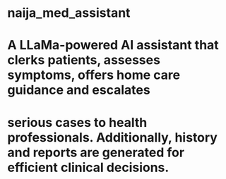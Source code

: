 # naija_med_assistant

# A LLaMa-powered AI assistant that clerks patients, assesses symptoms, offers home care guidance and escalates
# serious cases to health professionals. Additionally, history and reports are generated for efficient clinical decisions.



